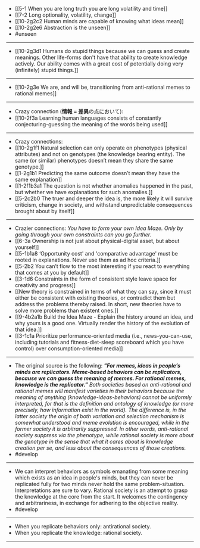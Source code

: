 - [[5-1 When you are long truth you are long volatility and time]]
- [[7-2 Long optionality, volatility, change]]
- [[10-2g2c2 Human minds are capable of knowing what ideas mean]]
- [[10-2g2e6 Abstraction is the unseen]]
- #unseen
---
- [[10-2g3d1 Humans do stupid things because we can guess and create meanings. Other life-forms don't have that ability to create knowledge actively. Our ability comes with a great cost of potentially doing very (infinitely) stupid things.]]
---
- [[10-2g3e We are, and will be, transitioning from anti-rational memes to rational memes]]
---
- Crazy connection (**情報 = 差異**の点において):
- [[10-2f3a Learning human languages consists of constantly conjecturing-guessing the meaning of the words being used]]
---
- Crazy connections:
- [[10-2g1f1 Natural selection can only operate on phenotypes (physical attributes) and not on genotypes (the knowledge bearing entity). The same (or similar) phenotypes doesn’t mean they share the same genotype.]]
- [[1-2g1b1 Predicting the same outcome doesn’t mean they have the same explanation]]
- [[1-2f1b3a1 The question is not whether anomalies happened in the past, but whether we have explanations for such anomalies.]]
- [[5-2c2b0 The truer and deeper the idea is, the more likely it will survive criticism, change in society, and withstand unpredictable consequences brought about by itself]]
---
- Crazier connections:
*You have to form your own Idea Maze. Only by going through your own constraints can you go further.*
- [[6-3a Ownership is not just about physical-digital asset, but about yourself]]
- [[5-1b1a8 ‘Opportunity cost' and 'comparative advantage' must be rooted in explanations. Never use them as ad hoc criteria.]]
- [[5-2b2 You can’t flow to the most interesting if you react to everything that comes at you by default]]
- [[3-1d6 Constraints in the form of consistent style leave space for creativity and progress]]
- [[New theory is constrained in terms of what they can say, since it must either be consistent with existing theories, or contradict them but address the problems thereby raised. In short, new theories have to solve more problems than existent ones.]]
- [[9-4b2a1b Build the Idea Maze - Explain the history around an idea, and why yours is a good one. Virtually render the history of the evolution of that idea.]]
- [[3-1c1a Prioritize performance-oriented media (i.e., news-you-can-use, including tutorials and fitness-diet-sleep scoreboard which you have control) over consumption-oriented media]]
---
- The original source is the following:
***"For memes, ideas in people’s minds are replicators. Meme-based behaviors can be replicators, because we can guess the meaning of memes. For rational memes, knowledge is the replicator."***
*Both societies based on anti-rational and rational memes will manifest varieties in their behaviors because the meaning of anything (knowledge-ideas-behaviors) cannot be uniformly interpreted, for that is the definition and ontology of knowledge (or more precisely, how information exist in the world). The difference is, in the latter society the origin of both variation and selection mechanism is somewhat understood and meme evolution is encouraged, while in the former society it is arbitrarily suppressed. In other words, anti-rational society suppress via the phenotype, while rational society is more about the genotype in the sense that what it cares about is knowledge creation per se, and less about the consequences of those creations.*
- #develop
---
- We can interpret behaviors as symbols emanating from some meaning which exists as an idea in people's minds, but they can never be replicated fully for two minds never hold the same problem-situation. Interpretations are sure to vary. Rational society is an attempt to grasp the knowledge at the core from the start. It welcomes the contingency and arbitrariness, in exchange for adhering to the objective reality.
- #develop
---
- When you replicate behaviors only: antirational society.
- When you replicate the knowledge: rational society.
---
